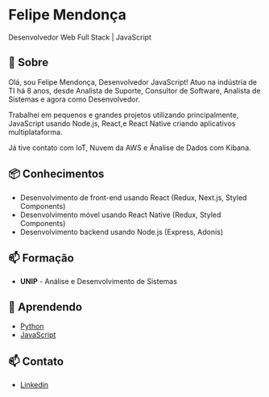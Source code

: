 # Felipe Mendonça
Desenvolvedor Web Full Stack | JavaScript 

## 🧐 Sobre
Olá, sou Felipe Mendonça, Desenvolvedor JavaScript!
Atuo na indústria de TI há 8 anos, desde Analista de Suporte, Consultor de Software, Analista de Sistemas e agora como Desenvolvedor.

Trabalhei em pequenos e grandes projetos utilizando principalmente, JavaScript usando Node.js, React,e React Native criando aplicativos multiplataforma.

Já tive contato com IoT, Nuvem da AWS e Ánalise de Dados com Kibana.

## 📦 Conhecimentos
- Desenvolvimento de front-end usando React (Redux, Next.js, Styled Components)
- Desenvolvimento móvel usando React Native (Redux, Styled Components)
- Desenvolvimento backend usando Node.js (Express, Adonis)

## 📫 Formação
- **UNIP** - Análise e Desenvolvimento de Sistemas


## 🌱 Aprendendo
- [Python](https://www.python.org/)
- [JavaScript](https://www.javascript.com/)

## 📫 Contato
- [Linkedin](https://www.linkedin.com/in/felipe-mendonca/)
